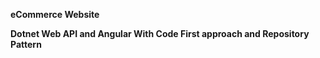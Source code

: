 **eCommerce Website**

**Dotnet Web API and Angular With Code First approach and Repository Pattern**
